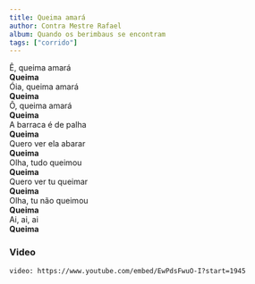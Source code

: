 ```yaml
---
title: Queima amará
author: Contra Mestre Rafael
album: Quando os berimbaus se encontram
tags: ["corrido"]
---
```


Ê, queima amará  
**Queima**  
Óia, queima amará  
**Queima**  
Ô, queima amará  
**Queima**  
A barraca é de palha  
**Queima**  
Quero ver ela abarar  
**Queima**  
Olha, tudo queimou  
**Queima**  
Quero ver tu queimar  
**Queima**  
Olha, tu não queimou  
**Queima**  
Ai, ai, ai  
**Queima**

### Video

`video: https://www.youtube.com/embed/EwPdsFwuO-I?start=1945`

